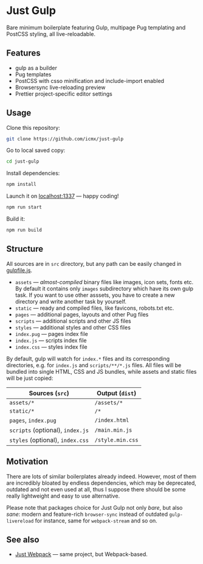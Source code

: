 # Just Gulp

Bare minimum boilerplate featuring Gulp, multipage Pug templating and PostCSS styling, all live-reloadable.

## Features

  - gulp as a builder
  - Pug templates
  - PostCSS with csso minification and include-import enabled
  - Browsersync live-reloading preview
  - Prettier project-specific editor settings

## Usage

Clone this repository:

```sh
git clone https://github.com/icmx/just-gulp
```

Go to local saved copy:

```sh
cd just-gulp
```

Install dependencies:

```sh
npm install
```

Launch it on [localhost:1337](http://localhost:1337/) — happy coding!

```sh
npm run start
```

Build it:

```sh
npm run build
```

## Structure

All sources are in `src` directory, but any path can be easily changed in [gulpfile.js](gulpfile.js).

  - `assets` — *almost-compiled* binary files like images, icon sets, fonts etc. By default it contains only `images` subdirectory which have its own gulp task. If you want to use other asssets, you have to create a new directory and write another task by yourself.
  - `static` — ready and compiled files, like favicons, robots.txt etc.
  - `pages` — additional pages, layouts and other Pug files
  - `scripts` — additional scripts and other JS files
  - `styles` — additional styles and other CSS files
  - `index.pug` — pages index file
  - `index.js` — scripts index file
  - `index.css` — styles index file

By default, gulp will watch for `index.*` files and its corresponding directories, e.g. for `index.js` and `scripts/**/*.js` files. All files will be bundled into single HTML, CSS and JS bundles, while assets and static files will be just copied:

| Sources (`src`)                  | Output (`dist`)  |
| -------------------------------- | ---------------- |
| `assets/*`                       | `/assets/*`      |
| `static/*`                       | `/*`             |
| `pages`, `index.pug`             | `/index.html`    |
| `scripts` (optional), `index.js` | `/main.min.js`   |
| `styles` (optional), `index.css` | `/style.min.css` |

## Motivation

There are lots of similar boilerplates already indeed. However, most of them are incredibly bloated by endless dependencies, which may be deprecated, outdated and not even used at all, thus I suppose there should be some really lightweight and easy to use alternative.

Please note that packages choice for Just Gulp not only *bare*, but also *sane*: modern and feature-rich `browser-sync` instead of outdated `gulp-livereload` for instance, same for `webpack-stream` and so on.

## See also

  - [Just Webpack](https://github.com/icmx/just-webpack) — same project, but Webpack-based.
